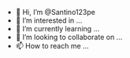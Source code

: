 - 👋 Hi, I’m @Santino123pe
- 👀 I’m interested in ...
- 🌱 I’m currently learning ...
- 💞️ I’m looking to collaborate on ...
- 📫 How to reach me ...

<!---
Santino123pe/Santino123pe is a ✨ special ✨ repository because its `README.md` (this file) appears on your GitHub profile.
You can click the Preview link to take a look at your changes.
--->

